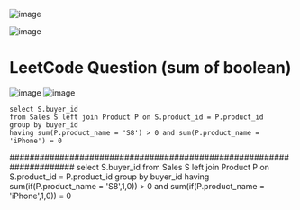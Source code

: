 ![image](https://user-images.githubusercontent.com/60442877/206933918-6951375d-c7eb-422c-bcb2-de7018ec4bbe.png)

![image](https://user-images.githubusercontent.com/60442877/206933958-16e8aaf9-7b56-4734-81ca-0d51b0a4ad1c.png)

# LeetCode Question (sum of boolean)

![image](https://user-images.githubusercontent.com/60442877/219975886-a2e95cc8-ffb0-4798-a855-3fbc5404e2da.png)
![image](https://user-images.githubusercontent.com/60442877/219975892-7f49059b-9e98-4299-a79d-5ecdde7aa415.png)

    select S.buyer_id
    from Sales S left join Product P on S.product_id = P.product_id
    group by buyer_id
    having sum(P.product_name = 'S8') > 0 and sum(P.product_name = 'iPhone') = 0
#####################################################################
    select S.buyer_id
    from Sales S left join Product P on S.product_id = P.product_id
    group by buyer_id
    having sum(if(P.product_name = 'S8',1,0)) > 0 and sum(if(P.product_name = 'iPhone',1,0)) = 0

